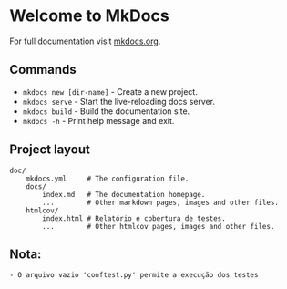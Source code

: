 # Welcome to MkDocs

For full documentation visit [mkdocs.org](https://www.mkdocs.org).

## Commands

* `mkdocs new [dir-name]` - Create a new project.
* `mkdocs serve` - Start the live-reloading docs server.
* `mkdocs build` - Build the documentation site.
* `mkdocs -h` - Print help message and exit.

## Project layout

    doc/ 
        mkdocs.yml     # The configuration file.
        docs/
            index.md   # The documentation homepage.
            ...        # Other markdown pages, images and other files.
        htmlcov/
            index.html # Relatório e cobertura de testes.
            ...        # Other htmlcov pages, images and other files.
        
        
## Nota:

    - O arquivo vazio 'conftest.py' permite a execução dos testes


